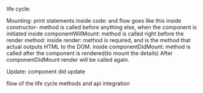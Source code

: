 life cycle:

Mounting:
print statements inside code: and flow goes like this
inside constructor-  method is called before anything else, when the component is initiated
inside componentWillMount: method is called right before the render method:
inside render: method is required, and is the method that actual outputs HTML to the DOM.
inside componentDidMount: method is called after the component is rendered(to mount the details)
After componentDidMount  render will be called again.

Update: component did update

flow of the life cycle methods and api integration
